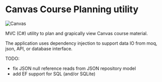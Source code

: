 # Canvas Course Planning utility

![Canvas](https://images/canvas-logo-1024x1020.png)

MVC (C#) utility to plan and grapically view Canvas course material.

The application uses dependency injection to support data IO from moq, json, API, or database interface. 

TODO:
 - fix JSON null reference reads from JSON repository model
 - add EF support for SQL (and/or SQLite)

